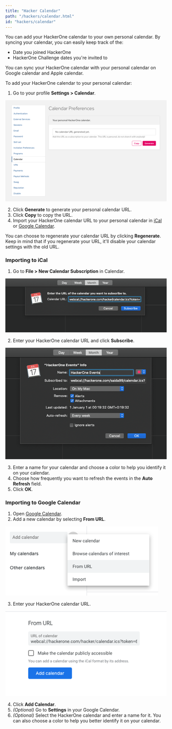 ```yaml
---
title: "Hacker Calendar"
path: "/hackers/calendar.html"
id: "hackers/calendar"
---
```


You can add your HackerOne calendar to your own personal calendar. By syncing your calendar, you can easily keep track of the:
* Date you joined HackerOne
* HackerOne Challenge dates you're invited to

You can sync your HackerOne calendar with your personal calendar on Google calendar and Apple calendar.

To add your HackerOne calendar to your personal calendar:
1. Go to your profile **Settings > Calendar**.

![Calendar Preferences](./images/hacker-calendar-1.png)

2. Click **Generate** to generate your personal calendar URL.
3. Click **Copy** to copy the URL.
4. Import your HackerOne calendar URL to your personal calendar in [iCal](#iCal) or [Google Calendar](#Google).

You can choose to regenerate your calendar URL by clicking **Regenerate**. Keep in mind that if you regenerate your URL, it'll disable your calendar settings with the old URL.

<h3 id="iCal">Importing to iCal</h3>

1. Go to **File > New Calendar Subscription** in Calendar.

![iCal url input](./images/hacker-calendar-2.png)

2. Enter your HackerOne calendar URL and click **Subscribe**.

![iCal URL settings](./images/hacker-calendar-3.png)

3. Enter a name for your calendar and choose a color to help you identify it on your calendar.
4. Choose how frequently you want to refresh the events in the **Auto Refresh** field.
5. Click **OK**.

<h3 id="Google">Importing to Google Calendar</h3>

1. Open [Google Calendar](https://calendar.google.com/).
2. Add a new calendar by selecting **From URL**.

![google calendar add calendar](./images/hacker-calendar-4.png)

3. Enter your HackerOne calendar URL.

![google cal adding URL](./images/hacker-calendar-5.png)

4. Click **Add Calendar**.
5. *(Optional)* Go to **Settings** in your Google Calendar.
6. *(Optional)* Select the HackerOne calendar and enter a name for it. You can also choose a color to help you better identify it on your calendar.
